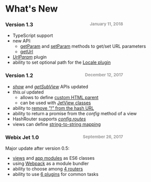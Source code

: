 <style>
.date{
    color:#999;
    font-size:80%;
    float:right;
    padding-right:10em;
}
</style>

# What's New

### Version 1.3 <span class="date">January 11, 2018</span>

- TypeScript support
- new API:
    - [getParam](details/views.md#getparam) and [setParam](details/views.md#setparam) methods to get/set URL parameters
    - [getUrl](details/views.md)
- [*UrlParam*](details/plugins.md#urlparam) plugin
- ability to set optional path for the [Locale plugin](details/plugins.md#locale)

### Version 1.2 <span class="date">December 12, 2017</span>

- [*show*](details/views.md#show) and [*getSubView*](details/views.md#getsub) APIs updated
- *this.ui* updated
    - allows to define [custom HTML parent](details/views.md#container)
    - can be used with [JetView classes](details/popups.md#class)
- ability to [remove *"!"* from the hash URL](details/routers.md#hash)
- ability to return a promise from the *config* method of a view
- HashRouter supports [*config.routes*](details/app_config.md#routes)
- views can define [string-to-string mapping](details/app_config.md#views)

### Webix Jet 1.0 <span class="date">September 26, 2017</span>

Major update after version 0.5:
- [views](basic/views.md) and [app modules](basic/app.md) as ES6 classes
- using [Webpack](practice/webpackconfig.md) as a module bundler
- ability to choose among [4 routers](details/routers.md)
- ability to use [6 plugins](details/plugins.md) for common tasks